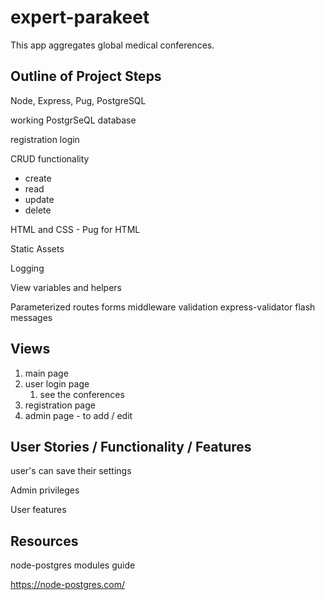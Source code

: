 # expert-parakeet

This app aggregates global medical conferences.

## Outline of Project Steps

Node, Express, Pug, PostgreSQL

working PostgrSeQL database

registration
login

CRUD functionality

- create
- read
- update
- delete

HTML and CSS - Pug for HTML

Static Assets

Logging

View variables and helpers

Parameterized routes
forms
middleware
validation
express-validator
flash messages

## Views

1. main page
2. user login page
   1. see the conferences
3. registration page
4. admin page - to add / edit

## User Stories / Functionality / Features

user's can save their settings

Admin privileges

User features

## Resources

node-postgres modules guide

https://node-postgres.com/